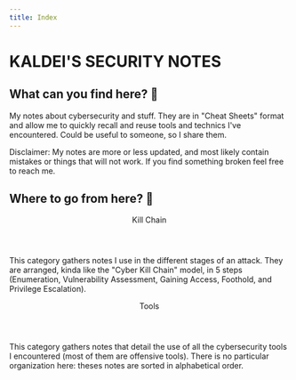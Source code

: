 ```yaml
---
title: Index
---
```


<h1 class="text-center">KALDEI'S SECURITY NOTES</h1>


## What can you find here? 🔮
My notes about cybersecurity and stuff. They are in "Cheat Sheets" format and allow me to quickly recall and reuse tools and technics I've encountered. Could be useful to someone, so I share them.

Disclaimer: My notes are more or less updated, and most likely contain mistakes or things that will not work. If you find something broken feel free to reach me.


## Where to go from here? 🧭
<article class="card shadow-1 rounded-3 white post-entry">
  <header class="entry-header">
    <div class="h2">Kill Chain</div>    
  </header>
  <div class="entry-content">
    <p>
      This category gathers notes I use in the different stages of an attack.
      They are arranged, kinda like the "Cyber Kill Chain" model, in 5 steps (Enumeration, Vulnerability Assessment, Gaining Access, Foothold, and Privilege Escalation).
    </p>
  </div>
  <a class="entry-link" href="/killchain/"></a>
</article>
<article class="card shadow-1 rounded-3 white post-entry">
  <header class="entry-header">
    <div class="h2">Tools</div>
  </header>
  <div class="entry-content">
    <p>
      This category gathers notes that detail the use of all the cybersecurity tools I encountered (most of them are offensive tools).
      There is no particular organization here: theses notes are sorted in alphabetical order.
    </p>
  </div>
  <a class="entry-link" href="/tools/"></a>
</article>
